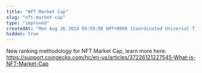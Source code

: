 ```yaml
---
title: "NFT Market Cap"
slug: "nft-market-cap"
type: "improved"
createdAt: "Mon Aug 26 2024 05:59:00 GMT+0000 (Coordinated Universal Time)"
hidden: true
---
```

New ranking methodology for NFT Market Cap, learn more here: <https://support.coingecko.com/hc/en-us/articles/37226121227545-What-is-NFT-Market-Cap>